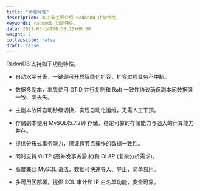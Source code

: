 ```yaml
---
title: "功能特性"
description: 本小节主要介绍 RadonDB 功能特性。 
keywords: radondb 功能特性,
data: 2021-05-14T00:38:25+09:00
weight: 2
collapsible: false
draft: false
---
```


RadonDB 支持如下功能特性。

- 自动水平分表，一键即可开启智能化扩容，扩容过程业务不中断。

- 数据多副本，率先使用 GTID 并行复制和 Raft 一致性协议确保副本间数据强一致、零丢失。

- 主副本故障自动秒级切换，实现自动化运维，无需人工干预。

- 存储副本使用 MySQL(5.7.29) 存储，稳定可靠的存储能力与强大的计算能力并存。

- 提供分布式事务能力，保证跨节点操作的数据一致性。

- 同时支持 OLTP (高并发事务需求)和 OLAP (复杂分析需求)。

- 高度兼容 MySQL 语法，数据可快速导入、导出，简单易用。

- 多可用区部署，提供 SQL 审计和 IP 白名单功能，安全可靠。

